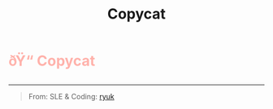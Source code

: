 ﻿---
lang: en-US
title: Copycat
prev:
next:
---

# <font color="#ffb2ab">ðŸ“ <b>Copycat</b></font> <Badge text="Power" type="tip" vertical="middle"/>
---

> From: SLE & Coding: [ryuk](#)
